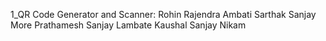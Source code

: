 1_QR Code Generator and Scanner:
Rohin Rajendra Ambati
Sarthak Sanjay More 
Prathamesh Sanjay Lambate
Kaushal Sanjay Nikam
